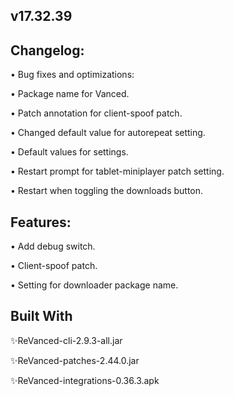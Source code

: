 ## v17.32.39

## Changelog:

• Bug fixes and optimizations:

• Package name for Vanced.

• Patch annotation for client-spoof patch.

• Changed default value for autorepeat setting.

• Default values for settings.

• Restart prompt for tablet-miniplayer patch setting.

• Restart when toggling the downloads button.

## Features:

• Add debug switch.

• Client-spoof patch.

• Setting for downloader package name.

## Built With

✨ReVanced-cli-2.9.3-all.jar

✨ReVanced-patches-2.44.0.jar

✨ReVanced-integrations-0.36.3.apk
